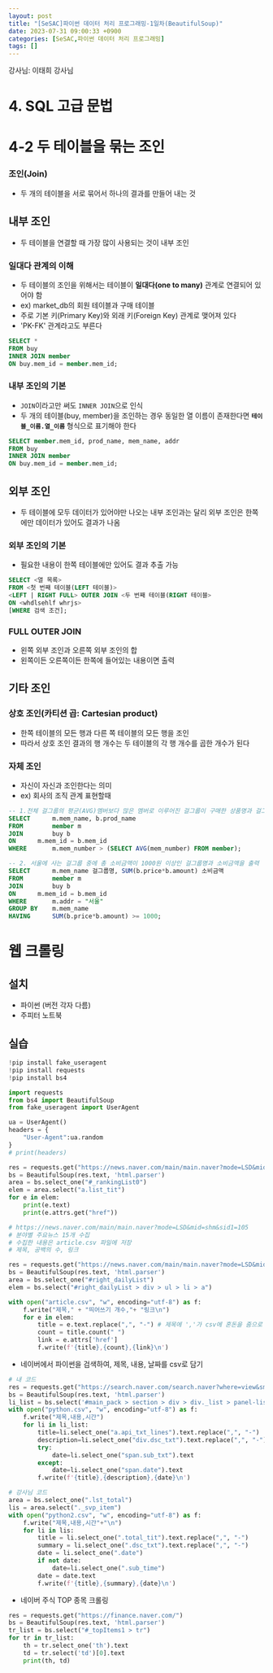 ```yaml
---
layout: post
title: "[SeSAC]파이썬 데이터 처리 프로그래밍-1일차(BeautifulSoup)"
date: 2023-07-31 09:00:33 +0900
categories: [SeSAC,파이썬 데이터 처리 프로그래밍]
tags: []
---
```



강사님: 이태희 강사님

# 4. SQL 고급 문법
# 4-2 두 테이블을 묶는 조인

### 조인(Join)
- 두 개의 테이블을 서로 묶어서 하나의 결과를 만들어 내는 것

## 내부 조인
- 두 테이블을 연결할 때 가장 많이 사용되는 것이 내부 조인

### 일대다 관계의 이해
- 두 테이블의 조인을 위해서는 테이블이 **일대다(one to many)** 관계로 연결되어 있어야 함
- ex) market_db의 회원 테이블과 구매 테이블
- 주로 기본 키(Primary Key)와 외래 키(Foreign Key) 관계로 맺어져 있다
- 'PK-FK' 관계라고도 부른다

```sql
SELECT *
FROM buy
INNER JOIN member
ON buy.mem_id = member.mem_id;
```

### 내부 조인의 기본
- `JOIN`이라고만 써도 `INNER JOIN`으로 인식
- 두 개의 테이블(buy, member)을 조인하는 경우 동일한 열 이름이 존재한다면 **`테이블_이름.열_이름`** 형식으로 표기해야 한다

```sql
SELECT member.mem_id, prod_name, mem_name, addr
FROM buy
INNER JOIN member
ON buy.mem_id = member.mem_id;
```

## 외부 조인
- 두 테이블에 모두 데이터가 있어야만 나오는 내부 조인과는 달리 외부 조인은 한쪽에만 데이터가 있어도 결과가 나옴

### 외부 조인의 기본
- 필요한 내용이 한쪽 테이블에만 있어도 결과 추출 가능

```SQL
SELECT <열 목록>
FROM <첫 번째 테이블(LEFT 테이블)>
<LEFT | RIGHT FULL> OUTER JOIN <두 번째 테이블(RIGHT 테이블>
ON <whdlsehlf whrjs>
[WHERE 검색 조건];
```


### FULL OUTER JOIN
- 왼쪽 외부 조인과 오른쪽 외부 조인의 합
- 왼쪽이든 오른쪽이든 한쪽에 들어있는 내용이면 출력


## 기타 조인

### 상호 조인(카티션 곱: Cartesian product)
- 한쪽 테이블의 모든 행과 다른 쪽 테이블의 모든 행을 조인
- 따라서 상호 조인 결과의 행 개수는 두 테이블의 각 행 개수를 곱한 개수가 된다

### 자체 조인
- 자신이 자신과 조인한다는 의미
- ex) 회사의 조직 관계 표현할때


```sql
-- 1.전체 걸그룹의 평균(AVG)멤버보다 많은 멤버로 이루어진 걸그룹이 구매한 상품명과 걸그룹명을 출력
SELECT 		m.mem_name, b.prod_name
FROM 		member m
JOIN 		buy b
ON 		m.mem_id = b.mem_id
WHERE 		m.mem_number > (SELECT AVG(mem_number) FROM member);
```

```sql
-- 2. 서울에 사는 걸그룹 중에 총 소비금액이 1000원 이상인 걸그룹명과 소비금액을 출력
SELECT 		m.mem_name 걸그룹명, SUM(b.price*b.amount) 소비금액
FROM 		member m
JOIN 		buy b
ON 		m.mem_id = b.mem_id
WHERE 		m.addr = "서울"
GROUP BY 	m.mem_name
HAVING 		SUM(b.price*b.amount) >= 1000;
```

# 웹 크롤링

## 설치
- 파이썬 (버전 각자 다름)
- 주피터 노트북

## 실습
```python
!pip install fake_useragent
!pip install requests
!pip install bs4
```

```python
import requests
from bs4 import BeautifulSoup
from fake_useragent import UserAgent

ua = UserAgent()
headers = {
    "User-Agent":ua.random
}
# print(headers)

res = requests.get("https://news.naver.com/main/main.naver?mode=LSD&mid=shm&sid1=105", headers=headers)
bs = BeautifulSoup(res.text, 'html.parser')
area = bs.select_one("#_rankingList0")
elem = area.select("a.list_tit")
for e in elem:
    print(e.text)
    print(e.attrs.get("href"))

```


```python
# https://news.naver.com/main/main.naver?mode=LSD&mid=shm&sid1=105
# 분야별 주요뉴스 15개 수집
# 수집한 내용은 article.csv 파일에 저장
# 제목, 공백의 수, 링크

res = requests.get("https://news.naver.com/main/main.naver?mode=LSD&mid=shm&sid1=105", headers=headers)
bs = BeautifulSoup(res.text, 'html.parser')
area = bs.select_one("#right_dailyList")
elem = bs.select("#right_dailyList > div > ul > li > a")

with open("article.csv", "w", encoding="utf-8") as f:
    f.write("제목," + "띄어쓰기 개수,"+ "링크\n")
    for e in elem:
        title = e.text.replace(",", "-") # 제목에 ','가 csv에 혼돈을 줌으로 변환
        count = title.count(" ")
        link = e.attrs['href']
        f.write(f'{title},{count},{link}\n')
```


- 네이버에서 파이썬을 검색하여, 제목, 내용, 날짜를 csv로 담기

```python
# 내 코드
res = requests.get("https://search.naver.com/search.naver?where=view&sm=tab_jum&query=%ED%8C%8C%EC%9D%B4%EC%8D%AC")
bs = BeautifulSoup(res.text, 'html.parser')
li_list = bs.select('#main_pack > section > div > div._list > panel-list > div > more-contents > div > ul > li')
with open("python.csv", "w", encoding="utf-8") as f:
    f.write("제목,내용,시간")
    for li in li_list:
        title=li.select_one("a.api_txt_lines").text.replace(",", "-")
        description=li.select_one("div.dsc_txt").text.replace(",", "-")
        try:
            date=li.select_one("span.sub_txt").text
        except:
            date=li.select_one("span.date").text
        f.write(f'{title},{description},{date}\n')
```

```python
# 강사님 코드
area = bs.select_one(".lst_total")
lis = area.select("._svp_item")
with open("python2.csv", "w", encoding="utf-8") as f:
    f.write("제목,내용,시간"+"\n")
    for li in lis:
        title = li.select_one(".total_tit").text.replace(",", "-")
        summary = li.select_one(".dsc_txt").text.replace(",", "-")
        date = li.select_one(".date")
        if not date:
            date=li.select_one(".sub_time")
        date = date.text
        f.write(f'{title},{summary},{date}\n')


```

- 네이버 주식 TOP 종목 크롤링

```python
res = requests.get("https://finance.naver.com/")
bs = BeautifulSoup(res.text, 'html.parser')
tr_list = bs.select("#_topItems1 > tr")
for tr in tr_list:
    th = tr.select_one('th').text
    td = tr.select('td')[0].text
    print(th, td)
```



